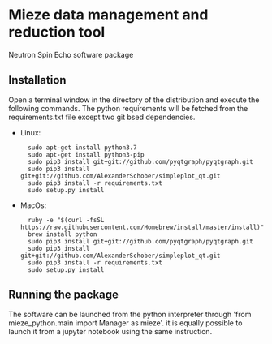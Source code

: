 # Mieze data management and reduction tool
Neutron Spin Echo software package

## Installation

Open a terminal window in the directory of the distribution and execute the following commands. The python requirements will be fetched from the requirements.txt file except two git bsed dependencies.

- Linux:

        sudo apt-get install python3.7
        sudo apt-get install python3-pip
        sudo pip3 install git+git://github.com/pyqtgraph/pyqtgraph.git
        sudo pip3 install git+git://github.com/AlexanderSchober/simpleplot_qt.git
        sudo pip3 install -r requirements.txt
        sudo setup.py install
        
- MacOs:

        ruby -e "$(curl -fsSL https://raw.githubusercontent.com/Homebrew/install/master/install)"
        brew install python
        sudo pip3 install git+git://github.com/pyqtgraph/pyqtgraph.git
        sudo pip3 install git+git://github.com/AlexanderSchober/simpleplot_qt.git
        sudo pip3 install -r requirements.txt
        sudo setup.py install
        
## Running the package

The software can be launched from the python interpreter through 'from mieze_python.main import Manager as mieze'. it is equally possible to launch it from a jupyter notebook using the same instruction. 
